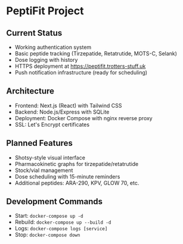 # PeptiFit Project

## Current Status
- Working authentication system
- Basic peptide tracking (Tirzepatide, Retatrutide, MOTS-C, Selank)
- Dose logging with history
- HTTPS deployment at https://peptifit.trotters-stuff.uk
- Push notification infrastructure (ready for scheduling)

## Architecture
- Frontend: Next.js (React) with Tailwind CSS
- Backend: Node.js/Express with SQLite
- Deployment: Docker Compose with nginx reverse proxy
- SSL: Let's Encrypt certificates

## Planned Features
- Shotsy-style visual interface
- Pharmacokinetic graphs for tirzepatide/retatrutide
- Stock/vial management
- Dose scheduling with 15-minute reminders
- Additional peptides: ARA-290, KPV, GLOW 70, etc.

## Development Commands
- Start: `docker-compose up -d`
- Rebuild: `docker-compose up --build -d`
- Logs: `docker-compose logs [service]`
- Stop: `docker-compose down`
